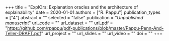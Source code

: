+++
title = "ExplOrs: Explanation oracles and the architecture of explainability"
date = 2020-01-01
authors = ["R. Pappu"]
publication_types = ["4"]
abstract = ""
selected = "false"
publication = "*Unpublished manuscript*"
url_code = ""
url_dataset = ""
url_pdf = "https://github.com/rpappu/pdf-publications/blob/master/Pappu-Penn-And-Teller-DRAFT.pdf"
url_project = ""
url_slides = ""
url_video = ""
doi = ""
+++
